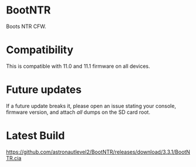 # BootNTR

Boots NTR CFW.

# Compatibility

This is compatible with 11.0 and 11.1 firmware on all devices. 

# Future updates

If a future update breaks it, please open an issue stating your console, firmware version, and attach _all_ dumps on the SD card root.

# Latest Build

https://github.com/astronautlevel2/BootNTR/releases/download/3.3.1/BootNTR.cia
